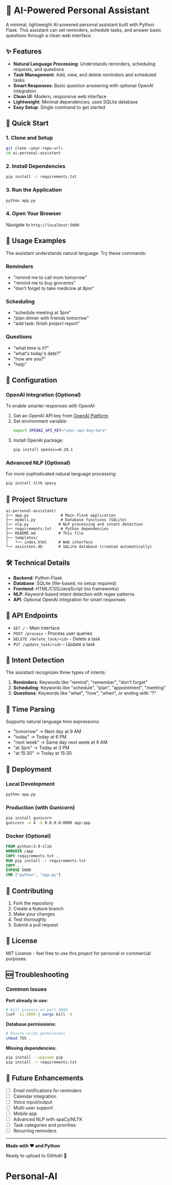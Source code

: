 # 🤖 AI-Powered Personal Assistant

A minimal, lightweight AI-powered personal assistant built with Python Flask. This assistant can set reminders, schedule tasks, and answer basic questions through a clean web interface.

## ✨ Features

- **Natural Language Processing**: Understands reminders, scheduling requests, and questions
- **Task Management**: Add, view, and delete reminders and scheduled tasks  
- **Smart Responses**: Basic question answering with optional OpenAI integration
- **Clean UI**: Modern, responsive web interface
- **Lightweight**: Minimal dependencies, uses SQLite database
- **Easy Setup**: Single command to get started

## 🚀 Quick Start

### 1. Clone and Setup
```bash
git clone <your-repo-url>
cd ai-personal-assistant
```

### 2. Install Dependencies
```bash
pip install -r requirements.txt
```

### 3. Run the Application
```bash
python app.py
```

### 4. Open Your Browser
Navigate to `http://localhost:5000`

## 💬 Usage Examples

The assistant understands natural language. Try these commands:

### Reminders
- "remind me to call mom tomorrow"
- "remind me to buy groceries"
- "don't forget to take medicine at 8pm"

### Scheduling
- "schedule meeting at 3pm"
- "plan dinner with friends tomorrow"
- "add task: finish project report"

### Questions
- "what time is it?"
- "what's today's date?"
- "how are you?"
- "help"

## 🔧 Configuration

### OpenAI Integration (Optional)
To enable smarter responses with OpenAI:

1. Get an OpenAI API key from [OpenAI Platform](https://platform.openai.com/)
2. Set environment variable:
   ```bash
   export OPENAI_API_KEY="your-api-key-here"
   ```
3. Install OpenAI package:
   ```bash
   pip install openai==0.28.1
   ```

### Advanced NLP (Optional)
For more sophisticated natural language processing:

```bash
pip install nltk spacy
```

## 📁 Project Structure

```
ai-personal-assistant/
├── app.py              # Main Flask application
├── models.py           # Database functions (SQLite)
├── nlp.py             # NLP processing and intent detection
├── requirements.txt    # Python dependencies
├── README.md          # This file
├── templates/
│   └── index.html     # Web interface
└── assistant.db       # SQLite database (created automatically)
```

## 🛠 Technical Details

- **Backend**: Python Flask
- **Database**: SQLite (file-based, no setup required)
- **Frontend**: HTML/CSS/JavaScript (no frameworks)
- **NLP**: Keyword-based intent detection with regex patterns
- **API**: Optional OpenAI integration for smart responses

## 🔄 API Endpoints

- `GET /` - Main interface
- `POST /process` - Process user queries
- `DELETE /delete_task/<id>` - Delete a task
- `PUT /update_task/<id>` - Update a task

## 🎯 Intent Detection

The assistant recognizes three types of intents:

1. **Reminders**: Keywords like "remind", "remember", "don't forget"
2. **Scheduling**: Keywords like "schedule", "plan", "appointment", "meeting"  
3. **Questions**: Keywords like "what", "how", "when", or ending with "?"

## 📅 Time Parsing

Supports natural language time expressions:
- "tomorrow" → Next day at 9 AM
- "today" → Today at 6 PM  
- "next week" → Same day next week at 9 AM
- "at 3pm" → Today at 3 PM
- "at 15:30" → Today at 15:30

## 🚀 Deployment

### Local Development
```bash
python app.py
```

### Production (with Gunicorn)
```bash
pip install gunicorn
gunicorn -w 4 -b 0.0.0.0:8000 app:app
```

### Docker (Optional)
```dockerfile
FROM python:3.9-slim
WORKDIR /app
COPY requirements.txt .
RUN pip install -r requirements.txt
COPY . .
EXPOSE 5000
CMD ["python", "app.py"]
```

## 🤝 Contributing

1. Fork the repository
2. Create a feature branch
3. Make your changes
4. Test thoroughly
5. Submit a pull request

## 📝 License

MIT License - feel free to use this project for personal or commercial purposes.

## 🆘 Troubleshooting

### Common Issues

**Port already in use:**
```bash
# Kill process on port 5000
lsof -ti:5000 | xargs kill -9
```

**Database permissions:**
```bash
# Ensure write permissions
chmod 755 .
```

**Missing dependencies:**
```bash
pip install --upgrade pip
pip install -r requirements.txt
```

## 🔮 Future Enhancements

- [ ] Email notifications for reminders
- [ ] Calendar integration
- [ ] Voice input/output
- [ ] Multi-user support
- [ ] Mobile app
- [ ] Advanced NLP with spaCy/NLTK
- [ ] Task categories and priorities
- [ ] Recurring reminders

---

**Made with ❤️ and Python** 

Ready to upload to GitHub! 🚀
# Personal-AI
